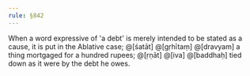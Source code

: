 ```yaml
---
rule: §842
---
```


When a word expressive of 'a debt' is merely intended to be stated as a cause, it is put in the Ablative case; @[śatāt] @[gṛhītaṃ] @[dravyam] a thing mortgaged for a hundred rupees; @[ṛṇāt] @[iva] @[baddhaḥ] tied down as it were by the debt he owes.